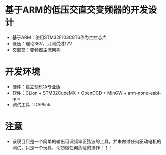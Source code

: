 # 基于ARM的低压交直交变频器的开发设计

- 基于ARM：使用STM32F103C8T6作为主控芯片
- 低压：理论36V，只测试过12V
- 交直交：变频器主流架构

# 开发环境

- 硬件：嘉立创EDA专业版
- 软件：CLion + STM32CubeMX + OpenOCD + MinGW + arm-none-eabi-gcc
- 调试工具：DAPlink

# 注意

- 该项目只是一个简单的输出可调频率正弦波的工具，并未做过任何驱动电机的测试，只是一个玩具，切勿做任何危险的操作！！！